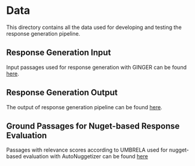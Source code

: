 # Data

This directory contains all the data used for developing and testing the response generation pipeline. 

## Response Generation Input

Input passages used for response generation with GINGER can be found [here](input_passages/).

## Response Generation Output

The output of response generation pipeline can be found [here](generated_responses/).

## Ground Passages for Nuget-based Response Evaluation

Passages with relevance scores according to UMBRELA used for nugget-based evaluation with AutoNuggetizer can be found [here](evaluation_passages/)